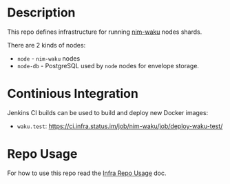 # Description

This repo defines infrastructure for running [nim-waku](github.com/status-im/nim-waku) nodes shards.

There are 2 kinds of nodes:

* `node` - `nim-waku` nodes
* `node-db` - PostgreSQL used by `node` nodes for envelope storage.

# Continious Integration

Jenkins CI builds can be used to build and deploy new Docker images:

* `waku.test`: https://ci.infra.status.im/job/nim-waku/job/deploy-waku-test/

# Repo Usage

For how to use this repo read the [Infra Repo Usage](https://github.com/status-im/infra-docs/blob/master/docs/general/infra_repo_usage.md) doc.
